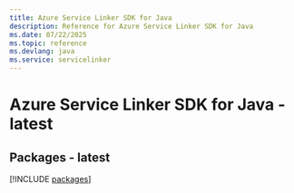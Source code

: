 ```yaml
---
title: Azure Service Linker SDK for Java
description: Reference for Azure Service Linker SDK for Java
ms.date: 07/22/2025
ms.topic: reference
ms.devlang: java
ms.service: servicelinker
---
```

# Azure Service Linker SDK for Java - latest
## Packages - latest
[!INCLUDE [packages](service-linker-index.md)]